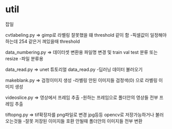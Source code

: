 # util
잡일

cvtlabeling.py
=> gimp로 라벨링 잘못했을 떄 threshold 같이 함 
-픽셀값이 일정해야하는데 254 같은거 껴있을때 threshold

data_numbering.py
=> 데이터셋 변환용 파일명 변경 및 train val test 분류 또는 resize
-파일 분류용


data_read.py
=> unet 튜토리얼 data_read.py 
-딥러닝 데이터 불러오기


makeblank.py
=> 검정이미지 생성
-라벨링 안된 이미지들 검정색(0) 으로 라벨링 이미지 생성

videoslice.py
=> 영상에서 프레임 추출
-원하는 프레임으로 폴더안의 영상들 전부 프레임 추출

tiftopng.py
=> tif확장자를 png파일로 변경 jpg등등 opencv로 저장가능하거나 불러오는것들 
-잘못 저장된 이미지들 호환 안될때 폴더안의 이미지들 전부 변환 
